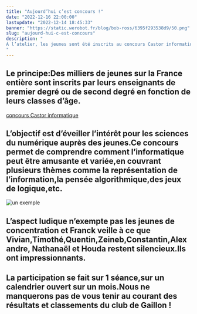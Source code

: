 ```yaml
---
title: "Aujourd’hui c’est concours !"
date: "2022-12-16 22:00:00"
lastupdate: "2022-12-14 18:45:33"
banner: "https://static.werobot.fr/blog/bob-ross/6395f293538d9/50.png"
slug: "aujourd-hui-c-est-concours"
description: " 
A l’atelier, les jeunes sont été inscrits au concours Castor informatique.
"
---
```

## Le principe:Des milliers de jeunes sur la France entière sont inscrits par leurs enseignants de premier degré ou de second degré en fonction de leurs classes d’âge.
[concours Castor informatique](http://www.france-ioi.org)
## L’objectif est d’éveiller l’intérêt pour les sciences du numérique auprès des jeunes.Ce concours permet de comprendre comment l’informatique peut être amusante et variée,en couvrant plusieurs thèmes comme la représentation de l’information,la pensée algorithmique,des jeux de logique,etc.
![un exemple](https://static.werobot.fr/blog/bob-ross/6395f2a82fe89/75.png)
## L’aspect ludique n’exempte pas les jeunes de concentration et Franck veille à ce que Vivian,Timothé,Quentin,Zeineb,Constantin,Alexandre, Nathanaël et Houda restent silencieux.Ils ont impressionnants.
## La participation se fait sur 1 séance,sur un calendrier ouvert sur un mois.Nous ne manquerons pas de vous tenir au courant des résultats et classements du club de Gaillon ! 

    